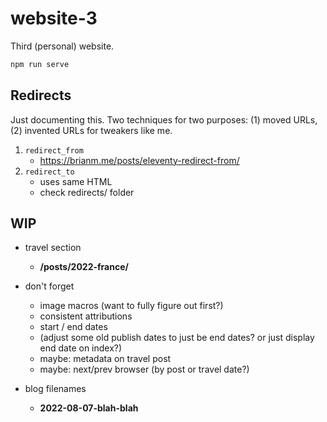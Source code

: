 # website-3

Third (personal) website.

```bash
npm run serve
```

## Redirects

Just documenting this. Two techniques for two purposes: (1) moved URLs, (2) invented URLs for tweakers like me.

1. `redirect_from`
    - https://brianm.me/posts/eleventy-redirect-from/
2. `redirect_to`
    - uses same HTML
    - check redirects/ folder

## WIP

- travel section
    - **/posts/2022-france/**

- don't forget
    - image macros (want to fully figure out first?)
    - consistent attributions
    - start / end dates
    - (adjust some old publish dates to just be end dates? or just display end date on index?)
    - maybe: metadata on travel post
    - maybe: next/prev browser (by post or travel date?)


- blog filenames
    - **2022-08-07-blah-blah**
